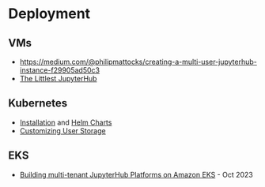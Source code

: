 # Deployment

## VMs
- https://medium.com/@philipmattocks/creating-a-multi-user-jupyterhub-instance-f29905ad50c3
- [The Littlest JupyterHub](https://tljh.jupyter.org/en/latest/)

## Kubernetes
- [Installation](https://z2jh.jupyter.org/en/stable/jupyterhub/installation.html) and [Helm Charts](https://hub.jupyter.org/helm-chart/)
- [Customizing User Storage](https://z2jh.jupyter.org/en/stable/jupyterhub/customizing/user-storage.html)

## EKS
- [Building multi-tenant JupyterHub Platforms on Amazon EKS](https://aws.amazon.com/blogs/containers/building-multi-tenant-jupyterhub-platforms-on-amazon-eks/) - Oct 2023
